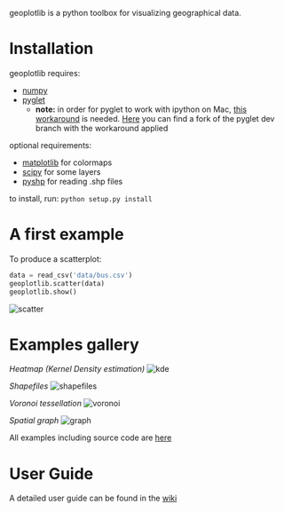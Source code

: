 geoplotlib is a python toolbox for visualizing geographical data. 

# Installation

geoplotlib requires:
* [numpy](http://www.numpy.org/)
* [pyglet](http://www.pyglet.org/)
	* **note:** in order for pyglet to work with ipython on Mac, [this workaround](https://code.google.com/p/pyglet/issues/detail?id=728) is needed. [Here](https://code.google.com/r/andreacuttone-pyglet-multipleruns/) you can find a fork of the pyglet dev branch with the workaround applied

optional requirements:
* [matplotlib](http://matplotlib.org/) for colormaps
* [scipy](http://www.scipy.org) for some layers
* [pyshp](https://github.com/GeospatialPython/pyshp) for reading .shp files

to install, run:
```python setup.py install```

# A first example
To produce a scatterplot:

```python
data = read_csv('data/bus.csv')
geoplotlib.scatter(data)
geoplotlib.show()
```

![scatter](https://raw.githubusercontent.com/andrea-cuttone/geoplotlib/master/examples/screenshots/scatter.png)


# Examples gallery

_Heatmap (Kernel Density estimation)_
![kde](https://raw.githubusercontent.com/andrea-cuttone/geoplotlib/master/examples/screenshots/kde1.png)

_Shapefiles_
![shapefiles](https://raw.githubusercontent.com/andrea-cuttone/geoplotlib/master/examples/screenshots/shapefiles.png)

_Voronoi tessellation_
![voronoi](https://raw.githubusercontent.com/andrea-cuttone/geoplotlib/master/examples/screenshots/voronoi-filled.png)

_Spatial graph_
![graph](https://raw.githubusercontent.com/andrea-cuttone/geoplotlib/master/examples/screenshots/graph-flights.png)

All examples including source code are [here](https://github.com/andrea-cuttone/geoplotlib/tree/master/examples)

# User Guide
A detailed user guide can be found in the [wiki](https://github.com/andrea-cuttone/geoplotlib/wiki/User-Guide)

